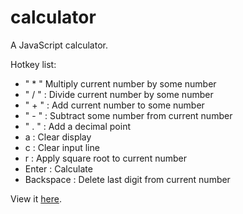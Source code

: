 # calculator
A JavaScript calculator.

Hotkey list:
- " * " Multiply current number by some number
- " / " : Divide current number by some number
- " + " : Add current number to some number
- " - " : Subtract some number from current number
- " . " : Add a decimal point
- a : Clear display
- c : Clear input line
- r : Apply square root to current number
- Enter : Calculate
- Backspace : Delete last digit from current number

View it [here](https://ispervoykin.github.io/calculator/).
